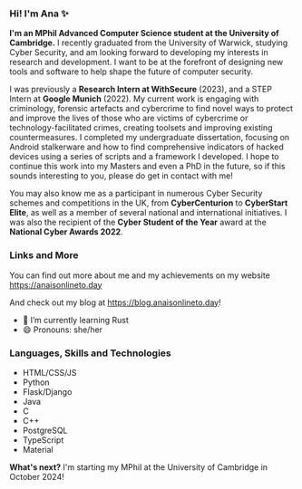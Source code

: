 ### Hi! I'm Ana ✨

**I'm an MPhil Advanced Computer Science student at the University of Cambridge.** I recently graduated from the University of Warwick, studying Cyber Security, and am looking forward to developing my interests in research and development. I want to be at the forefront of designing new tools and software to help shape the future of computer security.

I was previously a **Research Intern at WithSecure** (2023), and a STEP Intern at **Google Munich** (2022). My current work is engaging with criminology, forensic artefacts and cybercrime to find novel ways to protect and improve the lives of those who are victims of cybercrime or technology-facilitated crimes, creating toolsets and improving existing countermeasures. I completed my undergraduate dissertation, focusing on Android stalkerware and how to find comprehensive indicators of hacked devices using a series of scripts and a framework I developed. I hope to continue this work into my Masters and even a PhD in the future, so if this sounds interesting to you, please do get in contact with me!

You may also know me as a participant in numerous Cyber Security schemes and competitions in the UK, from **CyberCenturion** to **CyberStart Elite**, as well as a member of several national and international initiatives. I was also the recipient of the **Cyber Student of the Year** award at the **National Cyber Awards 2022**.

### Links and More

You can find out more about me and my achievements on my website https://anaisonlineto.day

And check out my blog at https://blog.anaisonlineto.day!

- 🌱 I’m currently learning Rust
- 😄 Pronouns: she/her

### Languages, Skills and Technologies
- HTML/CSS/JS
- Python
- Flask/Django
- Java
- C
- C++
- PostgreSQL
- TypeScript
- Material

**What's next?** I'm starting my MPhil at the University of Cambridge in October 2024!
